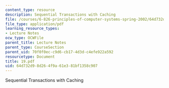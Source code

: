 ```yaml
---
content_type: resource
description: Sequential Transactions with Caching
file: /courses/6-826-principles-of-computer-systems-spring-2002/64d732d98d264f9a61e381bf1358c907_19.pdf
file_type: application/pdf
learning_resource_types:
- Lecture Notes
ocw_type: OCWFile
parent_title: Lecture Notes
parent_type: CourseSection
parent_uid: 70f0f0ec-c9d6-cb17-4d3d-c4efe922a592
resourcetype: Document
title: 19.pdf
uid: 64d732d9-8d26-4f9a-61e3-81bf1358c907
---
```

Sequential Transactions with Caching

